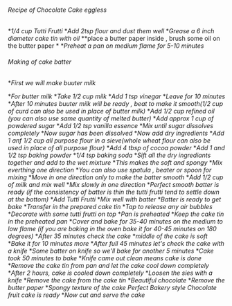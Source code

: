 ###### Recipe of Chocolate Cake eggless 

**1/4 cup Tutti Frutti* 
**Add 2tsp flour and dust them well*
**Grease a 6 inch diameter cake tin with oil* 
**place a butter paper inside , brush some oil on the butter paper *
**Preheat a pan on medium flame for 5-10 minutes*

###### Making of cake batter 

**First we will make buuter milk* 
 
 **For butter milk*
 **Take 1/2 cup milk* 
 **Add 1 tsp vinegar*
 **Leave for 10 minutes* 
 **After 10 minutes buuter milk will be ready , beat to make it smooth(1/2 cup of curd can also be used in place of butter milk)*
 **Add 1/2 cup refined oil (you can also use same quantity of melted butter)*
 **Add approx 1 cup of powdered sugar*
 **Add 1/2 tsp vanilla essence*
 **Mix until sugar dissolves completely* 
 **Now sugar has been dissolved* 
 **Now add dry ingredients*
 **Add 1 anf 1/2 cup all purpose flour in a sieve(whole wheat flour can also be used in place of all purpose flour)* 
**Add 4 tbsp of cocoa powder* 
**Add 1 and 1/2 tsp baking powder*
**1/4 tsp baking soda*
**Sift all the dry ingrediants together and add to the wet mixture* 
**This makes the soft and spongy* 
**Mix everthing one direction*
**You can also use spatula , beater or spoon for mixing*
**Move in one direction only to make the batter smooth*
**Add 1/2 cup of milk and mix well*
**Mix slowly in one direction* 
**Perfect smooth batter is ready (if the consistency of batter is thin the tutti frutti tend to settle down at the bottom)*
**Add Tutti Frutti*
**Mix well with batter*
**Batter is ready to get bake*
**Transfer in the prepared cake tin* 
**Tap to release any air bubbles*
**Decorate with some tutti frutti on top* 
**Pan is preheated*
**Keep the cake tin in the preheated pan*
**Cover and bake for 35-40 minutes on the medium to low flame (if you are baking in the oven bake it for 40-45 minutes on 180 degrees)*
**After 35 minutes check the cake*
**middle of the cake is soft* 
**Bake it for 10 minutes more* 
**After full 45 minutes let's check the cake with a knife* 
**Some batter on knife so we'll bake for another 5 minutes*
**Cake took 50 minutes to bake* 
**Knife came out clean means cake is done* 
**Remove the cake tin from pan and let the cake cool down completely* 
**After 2 hours, cake is cooled down completely*
**Loosen the sies with a knife*
**Remove the cake from the cake tin*
**Beautiful chocolate* 
**Remove the butter paper*
**Spongy texture of the cake Perfect Bakery style Chocolate fruit cake is ready* 
 **Now cut and serve the cake* 
  